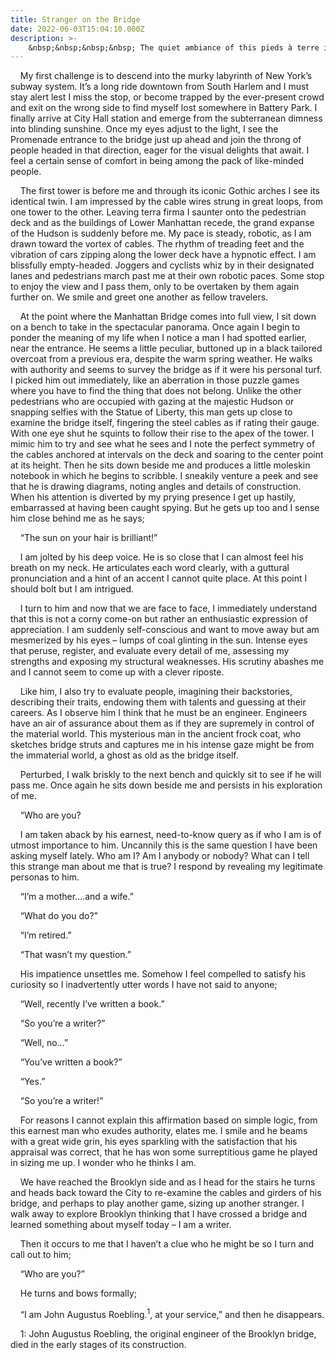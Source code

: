 ```yaml
---
title: Stranger on the Bridge
date: 2022-06-03T15:04:10.000Z
description: >-
    &nbsp;&nbsp;&nbsp;&nbsp; The quiet ambiance of this pieds à terre in Manhattan, has been obliterated by the clamor of my own thoughts. Developing literary characters has me wondering about who I am, what have I accomplished and what is my purpose? I need to escape this funk of introspection so I set out, on this beautiful spring day, to walk across the Brooklyn Bridge.
---
```


&nbsp;&nbsp;&nbsp;&nbsp;My first challenge is to descend into the murky labyrinth of New York’s subway system. It’s a long ride downtown from South Harlem and I must stay alert lest I miss the stop, or become trapped by the ever-present crowd and exit on the wrong side to find myself lost somewhere in Battery Park. I finally arrive at City Hall station and emerge from the subterranean dimness into blinding sunshine. Once my eyes adjust to the light, I see the Promenade entrance to the bridge just up ahead and join the throng of people headed in that direction, eager for the visual delights that await. I feel a certain sense of comfort in being among the pack of like-minded people.

&nbsp;&nbsp;&nbsp;&nbsp;The first tower is before me and through its iconic Gothic arches I see its identical twin. I am impressed by the cable wires strung in great loops, from one tower to the other. Leaving terra firma I saunter onto the pedestrian deck and as the buildings of Lower Manhattan recede, the grand expanse of the Hudson is suddenly before me. My pace is steady, robotic, as I am drawn toward the vortex of cables. The rhythm of treading feet and the vibration of cars zipping along the lower deck have a hypnotic effect. I am blissfully empty-headed. Joggers and cyclists whiz by in their designated lanes and pedestrians march past me at their own robotic paces. Some stop to enjoy the view and I pass them, only to be overtaken by them again further on. We smile and greet one another as fellow travelers. 

&nbsp;&nbsp;&nbsp;&nbsp;At the point where the Manhattan Bridge comes into full view, I sit down on a bench to take in the spectacular panorama. Once again I begin to ponder the meaning of my life when I notice a man I had spotted earlier, near the entrance. He seems a little peculiar, buttoned up in a black tailored overcoat from a previous era, despite the warm spring weather. He walks with authority and seems to survey the bridge as if it were his personal turf. I picked him out immediately, like an aberration in those puzzle games where you have to find the thing that does not belong. Unlike the other pedestrians who are occupied with gazing at the majestic Hudson or snapping selfies with the Statue of Liberty, this man gets up close to examine the bridge itself, fingering the steel cables as if rating their gauge. With one eye shut he squints to follow their rise to the apex of the tower. I mimic him to try and see what he sees and I note the perfect symmetry of the cables anchored at intervals on the deck and soaring to the center point at its height. Then he sits down beside me and produces a little moleskin notebook in which he begins to scribble. I sneakily venture a peek and see that he is drawing diagrams, noting angles and details of construction. When his attention is diverted by my prying presence I get up hastily, embarrassed at having been caught spying. But he gets up too and I sense him close behind me as he says;

&nbsp;&nbsp;&nbsp;&nbsp;“The sun on your hair is brilliant!”

&nbsp;&nbsp;&nbsp;&nbsp;I am jolted by his deep voice. He is so close that I can almost feel his breath on my neck. He articulates each word clearly, with a guttural pronunciation and a hint of an accent I cannot quite place. At this point I should bolt but I am intrigued.

&nbsp;&nbsp;&nbsp;&nbsp;I turn to him and now that we are face to face, I immediately understand that this is not a corny come-on but rather an enthusiastic expression of appreciation. I am suddenly self-conscious and want to move away but am mesmerized by his eyes – lumps of coal glinting in the sun. Intense eyes that peruse, register, and evaluate every detail of me, assessing my strengths and exposing my structural weaknesses. His scrutiny abashes me and I cannot seem to come up with a clever riposte.

&nbsp;&nbsp;&nbsp;&nbsp;Like him, I also try to evaluate people, imagining their backstories, describing their traits, endowing them with talents and guessing at their careers. As I observe him I think that he must be an engineer. Engineers have an air of assurance about them as if they are supremely in control of the material world. This mysterious man in the ancient frock coat, who sketches bridge struts and captures me in his intense gaze might be from the immaterial world, a ghost as old as the bridge itself.

&nbsp;&nbsp;&nbsp;&nbsp;Perturbed, I walk briskly to the next bench and quickly sit to see if he will pass me. Once again he sits down beside me and persists in his exploration of me.

&nbsp;&nbsp;&nbsp;&nbsp;“Who are you? 

&nbsp;&nbsp;&nbsp;&nbsp;I am taken aback by his earnest, need-to-know query as if who I am is of utmost importance to him. Uncannily this is the same question I have been asking myself lately. Who am I? Am I anybody or nobody? What can I tell this strange man about me that is true? I respond by revealing my legitimate personas to him.

&nbsp;&nbsp;&nbsp;&nbsp;“I’m a mother....and a wife.”

&nbsp;&nbsp;&nbsp;&nbsp;“What do you do?”

&nbsp;&nbsp;&nbsp;&nbsp;“I’m retired.”

&nbsp;&nbsp;&nbsp;&nbsp;“That wasn’t my question.” 

&nbsp;&nbsp;&nbsp;&nbsp;His impatience unsettles me. Somehow I feel compelled to satisfy his curiosity so I inadvertently utter words I have not said to anyone; 

&nbsp;&nbsp;&nbsp;&nbsp;“Well, recently I’ve written a book.” 

&nbsp;&nbsp;&nbsp;&nbsp;“So you’re a writer?”

&nbsp;&nbsp;&nbsp;&nbsp;“Well, no...”

&nbsp;&nbsp;&nbsp;&nbsp;“You’ve written a book?”

&nbsp;&nbsp;&nbsp;&nbsp;“Yes.”

&nbsp;&nbsp;&nbsp;&nbsp;“So you’re a writer!”

&nbsp;&nbsp;&nbsp;&nbsp;For reasons I cannot explain this affirmation based on simple logic, from this earnest man who exudes authority, elates me. I smile and he beams with a great wide grin, his eyes sparkling with the satisfaction that his appraisal was correct, that he has won some surreptitious game he played in sizing me up. I wonder who he thinks I am.

&nbsp;&nbsp;&nbsp;&nbsp;We have reached the Brooklyn side and as I head for the stairs he turns and heads back toward the City to re-examine the cables and girders of his bridge, and perhaps to play another game, sizing up another stranger. I walk away to explore Brooklyn thinking that I have crossed a bridge and learned something about myself today – I am a writer.

&nbsp;&nbsp;&nbsp;&nbsp;Then it occurs to me that I haven’t a clue who he might be so I turn and call out to him;

&nbsp;&nbsp;&nbsp;&nbsp;“Who are you?”

&nbsp;&nbsp;&nbsp;&nbsp;He turns and bows formally;

&nbsp;&nbsp;&nbsp;&nbsp;“I am John Augustus Roebling.<sup>1</sup>, at your service,” and then he disappears.

&nbsp;&nbsp;&nbsp;&nbsp;1:  John Augustus Roebling, the original engineer of the Brooklyn bridge, died in the early stages of its construction. 